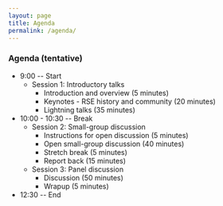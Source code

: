 ```yaml
---
layout: page
title: Agenda
permalink: /agenda/
---
```


### Agenda (tentative)

- 9:00 -- Start
    - Session 1:  Introductory talks
        - Introduction and overview (5 minutes)
        - Keynotes - RSE history and community (20 minutes)
        - Lightning talks (35 minutes)
- 10:00 - 10:30 -- Break
    - Session 2:  Small-group discussion
        - Instructions for open discussion (5 minutes)
        - Open small-group discussion (40 minutes)
        - Stretch break (5 minutes)
        - Report back (15 minutes)
    - Session 3:  Panel discussion
        - Discussion (50 minutes)
        - Wrapup (5 minutes)
- 12:30 -- End


